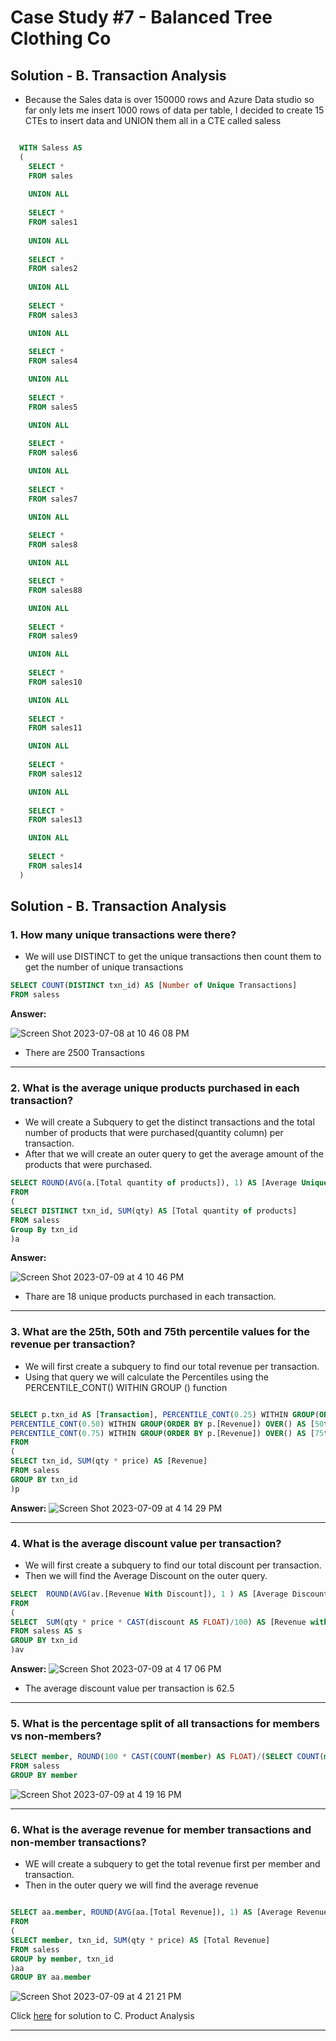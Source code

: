 # Case Study #7 - Balanced Tree Clothing Co
## Solution - B. Transaction Analysis

- Because the Sales data is over 150000 rows and Azure Data studio so far only lets me insert 1000 rows of data per table, I decided to create 15 CTEs to insert data and UNION them all in a CTE called saless

````SQL

  WITH Saless AS
  (
    SELECT *
    FROM sales
    
    UNION ALL
    
    SELECT *
    FROM sales1
    
    UNION ALL
    
    SELECT *
    FROM sales2 
    
    UNION ALL
    
    SELECT *
    FROM sales3

    UNION ALL
    
    SELECT *
    FROM sales4 

    UNION ALL
    
    SELECT *
    FROM sales5

    UNION ALL
    
    SELECT *
    FROM sales6

    UNION ALL
    
    SELECT *
    FROM sales7

    UNION ALL
    
    SELECT *
    FROM sales8

    UNION ALL

    SELECT *
    FROM sales88

    UNION ALL
    
    SELECT *
    FROM sales9

    UNION ALL
    
    SELECT *
    FROM sales10

    UNION ALL
    
    SELECT *
    FROM sales11

    UNION ALL
    
    SELECT *
    FROM sales12

    UNION ALL
    
    SELECT *
    FROM sales13

    UNION ALL
    
    SELECT *
    FROM sales14
  )
````

## Solution - B. Transaction Analysis

### 1. How many unique transactions were there?

- We will use DISTINCT to get the unique transactions then count them to get the number of unique transactions

````SQL
SELECT COUNT(DISTINCT txn_id) AS [Number of Unique Transactions]
FROM saless

````

**Answer:**

![Screen Shot 2023-07-08 at 10 46 08 PM](https://github.com/KennethManzi1/8-week-SQL-Challenge/assets/120513764/2e85acf4-ee4e-4ff3-986b-1a399701c96f)

- There are 2500 Transactions

***

### 2. What is the average unique products purchased in each transaction?

- We will create a Subquery to get the distinct transactions and the total number of products that were purchased(quantity column) per transaction.
- After that we will create an outer query to get the average amount of the products that were purchased.


````SQL
SELECT ROUND(AVG(a.[Total quantity of products]), 1) AS [Average Unique Products]
FROM
(
SELECT DISTINCT txn_id, SUM(qty) AS [Total quantity of products]
FROM saless
Group By txn_id
)a

````
**Answer:**

![Screen Shot 2023-07-09 at 4 10 46 PM](https://github.com/KennethManzi1/8-week-SQL-Challenge/assets/120513764/a162a2f7-8e55-4304-8005-acfd228466b7)

- Thare are 18 unique products purchased in each transaction.

***

### 3. What are the 25th, 50th and 75th percentile values for the revenue per transaction?

- We will first create a subquery to find our total revenue per transaction.
- Using that query we will calculate the  Percentiles using the PERCENTILE_CONT() WITHIN GROUP () function


````SQL

SELECT p.txn_id AS [Transaction], PERCENTILE_CONT(0.25) WITHIN GROUP(ORDER BY p.[Revenue]) OVER() AS [25th Percentile],
PERCENTILE_CONT(0.50) WITHIN GROUP(ORDER BY p.[Revenue]) OVER() AS [50th Percentile],
PERCENTILE_CONT(0.75) WITHIN GROUP(ORDER BY p.[Revenue]) OVER() AS [75th Percentile]
FROM 
(
SELECT txn_id, SUM(qty * price) AS [Revenue]
FROM saless
GROUP BY txn_id
)p
````

**Answer:**
![Screen Shot 2023-07-09 at 4 14 29 PM](https://github.com/KennethManzi1/8-week-SQL-Challenge/assets/120513764/d70d38f4-1ec8-4b16-ba41-84833f2427f4)

***

### 4. What is the average discount value per transaction?

- We will first create a subquery to find our total discount per transaction.
- Then we will find the Average Discount on the outer query.


````SQL
SELECT  ROUND(AVG(av.[Revenue With Discount]), 1 ) AS [Average Discount]
FROM 
(
SELECT  SUM(qty * price * CAST(discount AS FLOAT)/100) AS [Revenue with Discount]
FROM saless AS s
GROUP BY txn_id
)av
````
**Answer:**
![Screen Shot 2023-07-09 at 4 17 06 PM](https://github.com/KennethManzi1/8-week-SQL-Challenge/assets/120513764/70d84e91-15bf-4989-a792-05442ca7c65e)

- The average discount value per transaction is 62.5

***

### 5. What is the percentage split of all transactions for members vs non-members?


````SQL
SELECT member, ROUND(100 * CAST(COUNT(member) AS FLOAT)/(SELECT COUNT(member) FROM saless),2) AS [Member Percentage]
FROM saless
GROUP BY member
````
![Screen Shot 2023-07-09 at 4 19 16 PM](https://github.com/KennethManzi1/8-week-SQL-Challenge/assets/120513764/9241348d-4e35-4dd9-95c7-c9949f3172db)


***


### 6. What is the average revenue for member transactions and non-member transactions?
- WE will create a subquery to get the total revenue first per member and transaction.
- Then in the outer query we will find the average revenue


````SQL

SELECT aa.member, ROUND(AVG(aa.[Total Revenue]), 1) AS [Average Revenue]
FROM 
(
SELECT member, txn_id, SUM(qty * price) AS [Total Revenue]
FROM saless
GROUP by member, txn_id
)aa
GROUP BY aa.member
````
![Screen Shot 2023-07-09 at 4 21 21 PM](https://github.com/KennethManzi1/8-week-SQL-Challenge/assets/120513764/61229593-e3dc-4214-b46a-a8375b693dbe)

Click [here](https://github.com/KennethManzi1/8-week-SQL-Challenge/blob/main/Case%207%20Balanced%20Tree%20Clothing%20Co/C.%20Product%20Analysis.md) for solution to C. Product Analysis



***

